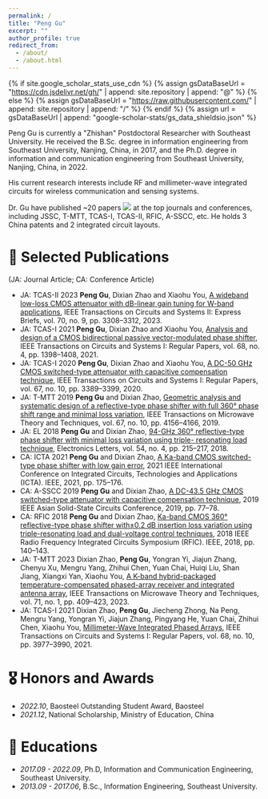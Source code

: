 ```yaml
---
permalink: /
title: "Peng Gu"
excerpt: ""
author_profile: true
redirect_from: 
  - /about/
  - /about.html
---
```


{% if site.google_scholar_stats_use_cdn %}
{% assign gsDataBaseUrl = "https://cdn.jsdelivr.net/gh/" | append: site.repository | append: "@" %}
{% else %}
{% assign gsDataBaseUrl = "https://raw.githubusercontent.com/" | append: site.repository | append: "/" %}
{% endif %}
{% assign url = gsDataBaseUrl | append: "google-scholar-stats/gs_data_shieldsio.json" %}

<span class='anchor' id='about-me'></span>

Peng Gu is currently a "Zhishan" Postdoctoral Researcher with Southeast University. He received the B.Sc. degree in information engineering from Southeast University, Nanjing, China, in 2017, and the Ph.D. degree in information and communication engineering from Southeast University, Nanjing, China, in 2022.

His current research interests include RF and millimeter-wave integrated circuits for wireless communication and sensing systems.

Dr. Gu have published ~20 papers <a href='https://scholar.google.com/citations?user=Urkx3egAAAAJ'><img src="https://img.shields.io/endpoint?url={{ url | url_encode }}&logo=Google%20Scholar&labelColor=f6f6f6&color=9cf&style=flat&label=citations"></a> at the top journals and conferences, including JSSC, T-MTT, TCAS-I, TCAS-II, RFIC, A-SSCC, etc. He holds 3 China patents and 2 integrated circuit layouts.

<!--
# 🔥 News
- *2022.02*: &nbsp;🎉🎉 Lorem ipsum dolor sit amet, consectetur adipiscing elit. Vivamus ornare aliquet ipsum, ac tempus justo dapibus sit amet. 
- *2022.02*: &nbsp;🎉🎉 Lorem ipsum dolor sit amet, consectetur adipiscing elit. Vivamus ornare aliquet ipsum, ac tempus justo dapibus sit amet. 
-->

# 📝 Selected Publications 
(JA: Journal Article; CA: Conference Article)

<!--
<div class='paper-box'><div class='paper-box-image'><div><div class="badge">CVPR 2016</div><img src='images/500x300.png' alt="sym" width="100%"></div></div>
<div class='paper-box-text' markdown="1">

[Deep Residual Learning for Image Recognition](https://openaccess.thecvf.com/content_cvpr_2016/papers/He_Deep_Residual_Learning_CVPR_2016_paper.pdf)

**Kaiming He**, Xiangyu Zhang, Shaoqing Ren, Jian Sun

[**Project**](https://scholar.google.com/citations?view_op=view_citation&hl=zh-CN&user=DhtAFkwAAAAJ&citation_for_view=DhtAFkwAAAAJ:ALROH1vI_8AC) <strong><span class='show_paper_citations' data='DhtAFkwAAAAJ:ALROH1vI_8AC'></span></strong>
- Lorem ipsum dolor sit amet, consectetur adipiscing elit. Vivamus ornare aliquet ipsum, ac tempus justo dapibus sit amet. 
</div>
</div>
-->

- <span class="paper-list-head">JA: TCAS-II 2023</span> **Peng Gu**, Dixian Zhao and Xiaohu You, [A wideband low-loss CMOS attenuator with dB-linear gain tuning for W-band applications](https://ieeexplore.ieee.org/abstract/document/10102658), IEEE Transactions on Circuits and Systems II: Express Briefs, vol. 70, no. 9, pp. 3308–3312, 2023.
- <span class="paper-list-head">JA: TCAS-I 2021</span> **Peng Gu**, Dixian Zhao and Xiaohu You, [Analysis and design of a CMOS bidirectional passive vector-modulated phase shifter](https://ieeexplore.ieee.org/abstract/document/9324957/), IEEE Transactions on Circuits and Systems I: Regular Papers, vol. 68, no. 4, pp. 1398–1408, 2021. 
- <span class="paper-list-head">JA: TCAS-I 2020</span> **Peng Gu**, Dixian Zhao and Xiaohu You, [A DC-50 GHz CMOS switched-type attenuator with capacitive compensation technique](https://ieeexplore.ieee.org/abstract/document/9110720/), IEEE Transactions on Circuits and Systems I: Regular Papers, vol. 67, no. 10, pp. 3389–3399, 2020.
- <span class="paper-list-head">JA: T-MTT 2019</span> **Peng Gu** and Dixian Zhao, [Geometric analysis and systematic design of a reflective-type phase shifter with full 360° phase shift range and minimal loss variation](https://ieeexplore.ieee.org/abstract/document/8809827/), IEEE Transactions on Microwave Theory and Techniques, vol. 67, no. 10, pp. 4156–4166, 2019. 
- <span class="paper-list-head">JA: EL 2018</span> **Peng Gu** and Dixian Zhao, [94-GHz 360° reflective-type phase shifter with minimal loss variation using triple- resonating load technique](https://ieeexplore.ieee.org/abstract/document/8809827/), Electronics Letters, vol. 54, no. 4, pp. 215–217, 2018.
- <span class="paper-list-head">CA: ICTA 2021</span> **Peng Gu** and Dixian Zhao, [A Ka-band CMOS switched-type phase shifter with low gain error](https://ieeexplore.ieee.org/abstract/document/8809827/), 2021 IEEE International Conference on Integrated Circuits, Technologies and Applications (ICTA). IEEE, 2021, pp. 175–176. 
- <span class="paper-list-head">CA: A-SSCC 2019</span> **Peng Gu** and Dixian Zhao, [A DC-43.5 GHz CMOS switched-type attenuator with capacitive compensation technique](https://ieeexplore.ieee.org/abstract/document/8809827/), 2019 IEEE Asian Solid-State Circuits Conference, 2019, pp. 77–78. 
- <span class="paper-list-head">CA: RFIC 2018</span> **Peng Gu** and Dixian Zhao, [Ka-band CMOS 360° reflective-type phase shifter with±0.2 dB insertion loss variation using triple-resonating load and dual-voltage control techniques](https://ieeexplore.ieee.org/abstract/document/8809827/), 2018 IEEE Radio Frequency Integrated Circuits Symposium (RFIC). IEEE, 2018, pp. 140–143.
- <span class="paper-list-head">JA: T-MTT 2023</span> Dixian Zhao, **Peng Gu**, Yongran Yi, Jiajun Zhang, Chenyu Xu, Mengru Yang, Zhihui Chen, Yuan Chai, Huiqi Liu, Shan Jiang, Xiangxi Yan, Xiaohu You, [A K-band hybrid-packaged temperature-compensated phased-array receiver and integrated antenna array](https://ieeexplore.ieee.org/abstract/document/8809827/), IEEE Transactions on Microwave Theory and Techniques, vol. 71, no. 1, pp. 409–423, 2023.
- <span class="paper-list-head">JA: TCAS-I 2021</span> Dixian Zhao, **Peng Gu**, Jiecheng Zhong, Na Peng, Mengru Yang, Yongran Yi, Jiajun Zhang, Pingyang He, Yuan Chai, Zhihui Chen, Xiaohu You, [Millimeter-Wave Integrated Phased Arrays](https://ieeexplore.ieee.org/abstract/document/8809827/), IEEE Transactions on Circuits and Systems I: Regular Papers, vol. 68, no. 10, pp. 3977–3990, 2021.



# 🎖 Honors and Awards
- *2022.10*, Baosteel Outstanding Student Award, Baosteel
- *2021.12*, National Scholarship, Ministry of Education, China

# 📖 Educations
- *2017.09 - 2022.09*, Ph.D, Information and Communication Engineering, Southeast University. 
- *2013.09 - 2017.06*, B.Sc., Information Engineering, Southeast University.

<!--
# 💬 Invited Talks
- *2021.06*, Lorem ipsum dolor sit amet, consectetur adipiscing elit. Vivamus ornare aliquet ipsum, ac tempus justo dapibus sit amet. 
- *2021.03*, Lorem ipsum dolor sit amet, consectetur adipiscing elit. Vivamus ornare aliquet ipsum, ac tempus justo dapibus sit amet.  \| [\[video\]](https://github.com/)
-->

<!--
# 💻 Internships
- *2019.05 - 2020.02*, [Lorem](https://github.com/), China.
-->
